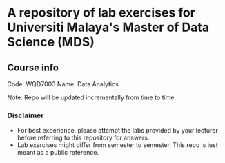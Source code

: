 # A repository of lab exercises for Universiti Malaya's Master of Data Science (MDS)

## Course info
Code: WQD7003
Name: Data Analytics

Note: Repo will be updated incrementally from time to time.

### Disclaimer
- For best experience, please attempt the labs provided by your lecturer before referring to this repository for answers.
- Lab exercises might differ from semester to semester. This repo is just meant as a public reference.